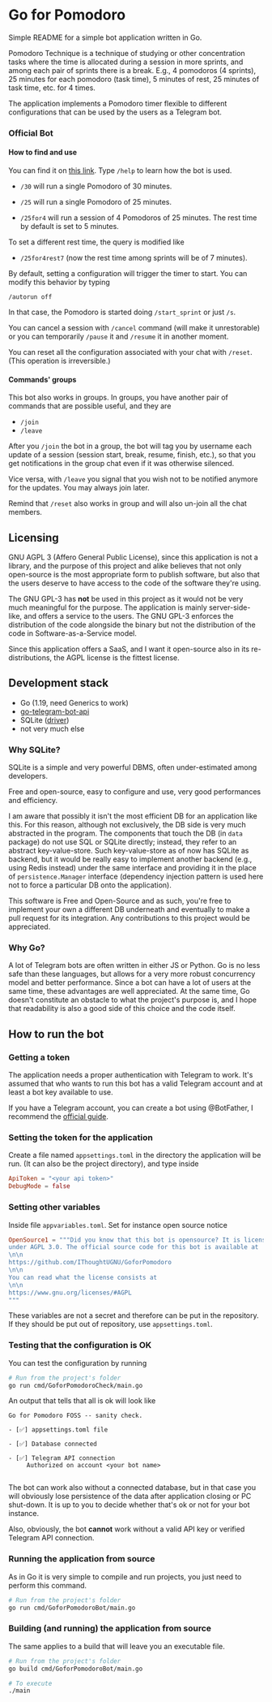 # Go for Pomodoro

Simple README for a simple bot application written in Go.

Pomodoro Technique is a technique of studying or other concentration tasks
where the time is allocated during a session in more sprints, and among each
pair of sprints there is a break. E.g., 4 pomodoros (4 sprints), 25 minutes
for each pomodoro (task time), 5 minutes of rest, 25 minutes of task time, etc.
for 4 times.

The application implements a Pomodoro timer flexible to different
configurations that can be used by the users as a Telegram bot.

### Official Bot

#### How to find and use

You can find it on [this link](https://t.me/go4pom_bot). Type `/help` to learn how
the bot is used.

* `/30` will run a single Pomodoro of 30 minutes.

* `/25` will run a single Pomodoro of 25 minutes.

* `/25for4` will run a session of 4 Pomodoros of 25 minutes. The rest time by
default is set to 5 minutes.

To set a different rest time, the query is modified like

* `/25for4rest7` (now the rest time among sprints will be of 7 minutes).

By default, setting a configuration will trigger the timer to start. You can
modify this behavior by typing

`/autorun off`

In that case, the Pomodoro is started doing `/start_sprint` or just `/s`.

You can cancel a session with `/cancel` command (will make it unrestorable)
or you can temporarily `/pause` it and `/resume` it in another moment.

You can reset all the configuration associated with your chat with `/reset`.
(This operation is irreversible.)

#### Commands' groups

This bot also works in groups. In groups, you have another pair of commands
that are possible useful, and they are

* `/join`
* `/leave`

After you `/join` the bot in a group, the bot will tag you by username each
update of a session (session start, break, resume, finish, etc.), so that you
get notifications in the group chat even if it was otherwise silenced.

Vice versa, with `/leave` you signal that you wish not to be notified anymore
for the updates. You may always join later.

Remind that `/reset` also works in group and will also un-join all the chat
members.

## Licensing

GNU AGPL 3 (Affero General Public License), since this application is not a
library, and the purpose of this project and alike believes that not only
open-source is the most appropriate form to publish software, but also that
the users deserve to have access to the code of the software they're using.

The GNU GPL-3 has **not** be used in this project as it would not be very much
meaningful for the purpose. The application is mainly server-side-like, and
offers a service to the users. The GNU GPL-3 enforces the distribution of the
code alongside the binary but not the distribution of the code in
Software-as-a-Service model.

Since this application offers a SaaS, and I want it open-source also in its
re-distributions, the AGPL license is the fittest license.

## Development stack

- Go (1.19, need Generics to work)
- [go-telegram-bot-api](https://github.com/go-telegram-bot-api/telegram-bot-api)
- SQLite ([driver](https://modernc.org/sqlite))
- not very much else

### Why SQLite?

SQLite is a simple and very powerful DBMS, often under-estimated among
developers.

Free and open-source, easy to configure and use, very good performances and
efficiency.

I am aware that possibly it isn't the most efficient DB for an application
like this. For this reason, although not exclusively, the DB side is very much
abstracted in the program. The components that touch the DB (in `data` package)
do not use SQL or SQLite directly; instead, they refer to an abstract
key-value-store. Such key-value-store as of now has SQLite as backend, but
it would be really easy to implement another backend (e.g., using Redis
instead) under the same interface and providing it in the place of
`persistence.Manager` interface (dependency injection pattern is used here not
to force a particular DB onto the application).

This software is Free and Open-Source and as such, you're free to implement
your own a different DB underneath and eventually to make a pull request for
its integration. Any contributions to this project would be appreciated.

### Why Go?

A lot of Telegram bots are often written in either JS or Python. Go is no less
safe than these languages, but allows for a very more robust concurrency model
and better performance. Since a bot can have a lot of users at the same
time, these advantages are well appreciated. At the same time, Go doesn't
constitute an obstacle to what the project's purpose is, and I hope that
readability is also a good side of this choice and the code itself.

## How to run the bot

### Getting a token
The application needs a proper authentication with Telegram to work. It's
assumed that who wants to run this bot has a valid Telegram account and at
least a bot key available to use.

If you have a Telegram account, you can create a bot using @BotFather, I
recommend the [official guide](https://core.telegram.org/bots#6-botfather).

### Setting the token for the application

Create a file named `appsettings.toml` in the directory the application will
be run. (It can also be the project directory), and type inside

```toml
ApiToken = "<your api token>"
DebugMode = false
```

### Setting other variables

Inside file `appvariables.toml`. Set for instance open source notice

```toml
OpenSource1 = """Did you know that this bot is opensource? It is licensed \
under AGPL 3.0. The official source code for this bot is available at
\n\n
https://github.com/IThoughtUGNU/GoforPomodoro
\n\n
You can read what the license consists at
\n\n
https://www.gnu.org/licenses/#AGPL
"""
```

These variables are not a secret and therefore can be put in the repository.
If they should be put out of repository, use `appsettings.toml`.

### Testing that the configuration is OK

You can test the configuration by running

```bash
# Run from the project's folder
go run cmd/GoforPomodoroCheck/main.go
```

An output that tells that all is ok will look like

```
Go for Pomodoro FOSS -- sanity check.

- [✅] appsettings.toml file

- [✅] Database connected

- [✅] Telegram API connection
     Authorized on account <your bot name>


```

The bot can work also without a connected database, but in that case you will
obviously lose persistence of the data after application closing or PC
shut-down. It is up to you to decide whether that's ok or not for your bot
instance.

Also, obviously, the bot **cannot** work without a valid API key or verified
Telegram API connection.

### Running the application from source

As in Go it is very simple to compile and run projects, you just need to
perform this command.

```bash
# Run from the project's folder
go run cmd/GoforPomodoroBot/main.go
```

### Building (and running) the application from source

The same applies to a build that will leave you an executable file. 

```bash
# Run from the project's folder
go build cmd/GoforPomodoroBot/main.go

# To execute
./main
```